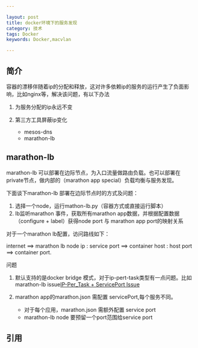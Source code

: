 ```yaml
---

layout: post
title: docker环境下的服务发现
category: 技术
tags: Docker
keywords: Docker,macvlan

---
```



## 简介

容器的漂移伴随着ip的分配和释放，这对许多依赖ip的服务的运行产生了负面影响，比如nginx等，解决该问题，有以下办法

1. 为服务分配的ip永远不变
2. 第三方工具屏蔽ip变化

	* mesos-dns
   * marathon-lb


## marathon-lb

marathon-lb 可以部署在边际节点，为入口流量做路由负载。也可以部署在private节点，做内部的（marathon app special）负载均衡与服务发现。

下面谈下marathon-lb 部署在边际节点时的方式及问题：

1. 选择一个node，运行mathon-lb.py（容器方式或直接运行脚本）
2. lb监听marathon 事件，获取所有marathon app数据，并根据配置数据（configure + label）获得node port 与 marathon app port的映射关系

对于一个marathon lb配置，访问路线如下：

internet ==> marathon lb node ip : service port ==> container host : host port ==> container port.

问题

1. 默认支持的是docker bridge 模式，对于ip-pert-task类型有一点问题。比如marathon-lb issue[IP-Per_Task + ServicePort Issue](https://github.com/mesosphere/marathon-lb/issues/365)
2. marathon app的marathon.json 需配置 servicePort,每个服务不同。

	* 对于每个应用，marathon.json 需额外配置 service port
	* marathon-lb node 要预留一个port范围给service port


## 引用





	
	